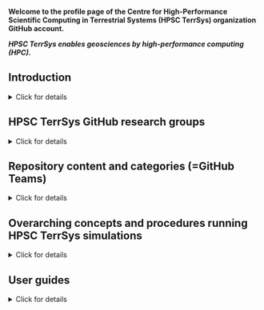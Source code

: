 **Welcome to the profile page of the Centre for High-Performance Scientific Computing in Terrestrial Systems (HPSC TerrSys) organization GitHub account.**

**_HPSC TerrSys enables geosciences by high-performance computing (HPC)._**

## Introduction

<details>
<summary>Click for details</summary>
<br>

The HPSC TerrSys repositories are the official home of

- the **[encore Community Land Model (eCLM)](https://github.com/HPSCTerrSys/eCLM)**, a refactored [Community Land Model (CLM) version 5](https://www.cesm.ucar.edu/models/clm), for effiicient stand-alone-use and flexible model integration with atmospheric and hydrologic models,
- the fully coupled, physics-based **Terresterial Systems Modeling Platform ([TSMP1](https://github.com/HPSCTerrSys/TSMP) and [TSMP2](https://github.com/HPSCTerrSys/TSMP2))** regional climate/Earth system model (RCSM, RESM), linking the [ICON atmospheric model](https://www.icon-model.org) with the [eCLM land surface model](https://github.com/HPSCTerrSys/eCLM) and with the [integrated ParFlow hydrologic model](https://github.com/parflow/parflow) through the [OASIS-MCT coupler](https://gitlab.com/cerfacs/oasis3-mct),
- [PDAF-based parallel](https://github.com/PDAF/PDAF) **data assimilation versions** of TSMP1 and TSMP2 and eCLM, 

plus software tools for the pre- and postprocessing and analysis of model data, all necessary auxiliary simulation tools (built systems, workflow engines, external parameter file generators, etc.), complete simulation experiments (incl. configurations, input and reference data), as well as documentation. Unless otherwise stated, all is provided as free and open source software (FOSS), or under a CC BY license for many datasets (see individual LICENSE files).

This profile page is the top-level, overarching starting point where we

- list different types or categories of repositories, grouped in GitHub Teams, each with their own short description,
- explain the relation of the types or categories of repositories and information provided therein, as part of modularized simulations,
- thereby introduce a uniform nomenclature we use throughout the repositories, and 
- elaborate on our concept of a modularized "simulation experiment" and procedures on how to use the repositories in combination. 

</details>

## HPSC TerrSys GitHub research groups

<details>
<summary>Click for details</summary>
<br>

HPSC TerrSys software, data, information products, etc. are developed and produced by and under the auspices of the research groups of 

- **Stefan Kollet** ([Integrated Modelling of Terrestrial Systems at FZJ/IBG-3](https://www.fz-juelich.de/en/ibg/ibg-3/research-groups/modelling-terrestrial-systems/integrated-modelling-of-terrestrial-systems)),
- **Harrie-Jan Hendricks-Franssen** ([Stochastic Analysis of Terrestrial Systems at FZJ/IBG-3](https://www.fz-juelich.de/en/ibg/ibg-3/research-groups/modelling-terrestrial-systems/stochastic-analysis-of-terrestrial-systems)), and 
- **Daniel Caviedes-Voullieme** ([Simulation- and Data-Lab Terrestrial Systems at FZJ/JSC](https://www.fz-juelich.de/en/ias/jsc/about-us/structure/simulation-and-data-labs/sdl-terrestrial-systems))

at [Research Centre Juelich (Forschungszentrum Jülich, FZJ](https://www.fz-juelich.de/en)) in the [Helmholtz Association of German Research Centres (HGF)](https://www.helmholtz.de/en/). Founded in 2011, [HPSC TerrSys](https://www.hpsc-terrsys.de/en) is a virtual competence center within the [Geoverbund ABC/J](https://www.geoverbund-abcj.de/en), the geoscientific network of the Aachen-Bonn-Cologne-Jülich research region, in Germany.

<!-- ToDo: create teams of the research groups and add respective repositories according to code ownership, if this has the unanimous consent of the group leads, better: add a link behind each group above, saves space
### Research group code ownerships and development leads

Repositories in the above categories are under the auspices of either one of the following research groups at FZJ:

- S. Kollet group
- H.-J. Hendricks-Franssen group
- D. Caviedes-Voullieme group
-->

**Our research focus in a nutshell**

Very broadly, our research interests are on the functioning and (climate change induced) changes of coupled geo-ecosystems, the water and energy cycles therein, characterized by complex feedbacks and interactions, from the groundwater, through the land surface, to the atmosphere, including human interventions, such as anthropogenic water use. 

**FOSS and FAIR**

<!-- ToDo: add technical e-mail address --> 
Here we provide and share some of our core scientific computing tools for efficient joint cross-institutional development, community reuse, feedback, and potential collaboration, as well as for internal use within HPSC TerrSys.

</details>

## Repository content and categories (=GitHub Teams)

<details>
<summary>Click for details</summary>
<br>

<!-- ToDo: sort in all repositories of HPSC TerrSys, which have not yet been assigned to a category; one needs to be either GitHub organization Owner to add repos to a Github Team, or a GitHub Team Owner / Maintainer and repo Owner / Admin at the same time -->
<!-- ToDo: maybe put this as quicklinks up front to the top of the page, depends on HPSC TerrSys community feedback -->

- [Coupled model systems](https://github.com/orgs/HPSCTerrSys/teams/coupled-model-systems/repositories)
- [Individual model systems](https://github.com/orgs/HPSCTerrSys/teams/individual-model-systems/repositories)
- [Workflow engines](https://github.com/orgs/HPSCTerrSys/teams/workflow-engines/repositories)
- [(Pre-/Post-)processing and setup tools](https://github.com/orgs/HPSCTerrSys/teams/processing-and-setup/repositories)
- [Configurations](https://github.com/orgs/HPSCTerrSys/teams/configurations/repositories)
- [Static or external parameter model input files](https://github.com/orgs/HPSCTerrSys/teams/external-parameters/repositories)
- [Simulation experiments](https://github.com/orgs/HPSCTerrSys/teams/simulation-experiments/repositories)
- [(Generic) data analytics tools](https://github.com/orgs/HPSCTerrSys/teams/data-analytics/repositories)
- [(Model system) auxiliary tools](https://github.com/orgs/HPSCTerrSys/teams/auxiliary-tools/repositories)

These are the current GitHub Teams, i.e., the repository categories (according to the type of information). These GitHub Teams contain one or more repositories each. Each individual repository is assigned to a single type of information or category (i.e., Team) only. Large files, e.g., readily prepared external parameter files for ICON, are usually stored under an open LFS Git repository outside GitHub. The repositories follow a certain naming scheme, seperated by underscores: `<type of content>_<model-system_specific-identifier>`, e.g., `NML_ICON_...`, `EO_ICON_...`.

See [here for the full (unsorted) list](https://github.com/orgs/HPSCTerrSys/repositories) of HPSC TerrSys repositories.

</details>

## Overarching concepts and procedures running HPSC TerrSys simulations

<details>
<summary>Click for details</summary>
<br>

<!-- this mightbe also called the "platform" concept, but this might be misleading, then platform is used in a more abstract meaning but it si s also the name of the TSMP1/2 -->
To make best use of the software and data of the HPSC TerrSys GitHub, and to explain how we run and organize many of our simulations in HPSC TerrSys,here's a quickstart guide to 
1. our concept of a fully modularized modeling platform, 
2. what we understand as a "simulation experiment" (SimExp),
3. the procedure to get a SimExp started and maintained, 
4. SimExp examples (that also serve as quickstart, test, benchmark use cases).

### Modularized simulation platform concept

<details>
<summary>Click for details</summary>
<br>

> ❗ **Important**  
> Each repository provides an independent piece of software, data, or information and has its own documentation (e.g., as a `README.md` project overview or GitHub Pages), LICENSE and may be used standalone. It is up to the user.

- With HPSC TerrSys a highly modularized software development, maintenance, and deployment paradigm, which also affects our simulations. 
- Individual, independent Git repositories are combined (hierarchically), usually by means of Git submodules, to constitute, e.g., a coupled model system or simulation experiment. This leads to a lightweight, transparent, reproducible, maintainable, scalable, versioned, and provenance-enabled software and simulation infrastructure. <!-- [See details below](#overarching-simulation-concept-and-procedures). -->
- The TSMP RESMs (TSMP1 and TSMP2), e.g., follow this paradigm, that supports the properties and features of **TSMP as a versatile "platform" to built and expand simulation experiments** on, whether the fully coupled model system is used or only component models thereof.

</details>

<!-- publication in JOSS planned -->
### Modularized "simulation experiments" (SimExp)

<details>
<summary>Click for details</summary>
<br>

> ❗ **Basic principles, use Git to maintain and organize a simulation**  
> - With a SimExp everything is version-controlled via Git. The SimExp consists of modular parts or components. The parts or components are themselves Git repositories. They may be integrated as Git submodules (our preferred procedure we explain here). 
> - A specific combination of the modular parts or components is combined with each other in a single SimExp's Git repository, constituting the "experiment repository". 
> - Each (versioned) Git submodule can be identified by its unique Git commit hashes. The SimExp Git repository is characterized on top itself by its commits (major releases may be assigned a Git tag, i.e. its a specific release of this experiment). 

> ✅ **Overall benefits of the HPSC TerrSys SimExp concept**
> 
> Simulations are: Portable, reproducible, lightweight, easy to implement, highly flexible, provenance-enabled, interchangable, open, easy to revise and discuss

**Implications from using Git and Git submodules** 

- A SimExp is usually stored also on a repository hub, as a dedicated [Git repository](https://github.com/orgs/HPSCTerrSys/teams/simulation-experiments/repositories).
- A SimExp Git repository contains a ready-to-use SimExp, which may be \*installed\* to "reproduce" (as close as possible, depending on the compute hard- and software environments) that very simulation or serve as a test case or benchmark or a template and starting point for a new SimExp. (E.g., the [TSMP2 workflow engine](https://github.com/HPSCTerrSys/TSMP2_workflow-engine) features a EURO-CORDEX-type, EUR-12 model domain, ERA5-driven evaluation run with TSMP2 in climate mode.)
- Changes in the Git submodules are tracked in the respective Git repositories of the Git submodules (a submodule in the parent SimExp is just a pointer (i.e., a specific Git commit hash) from the parent SimExp Git repository to another Git repository), but they appear as commits in the SimExp Git history. (`git submodule status --recursive`) 

**Some technical aspects**

- Such a SimExp is stored typically in a dedicated (unified -- if using, e.g., the workflow engine) directory tree on an HPC system. 
- We try to avoid nested submodules, i.e. submodules inside submodules.
- A SimExp may be identified by a unique self-explanatory SimExp-ID (e.g., based on or inspired by the Data Reference Syntax definition from the [CORDEX archive specification](https://zenodo.org/records/15047096)). This is usually the directory name of the SimExp root directory.
- Once running stable, the Git-tracked files of a SimExp (i.e., not the model results or boundary conditions) usually do not change much anymore. As the commit hashes of the submodules as they are checked out are stored with the SimExp parent Git repository, the exact same SimExp is reproduced by means of the unique commit hashes of the SimExp parent Git repo and those of the submodules, if the parent SimExp repo is cloned (i.e., reused). (`git clone --recurse-submodules <url>` clones the parent SimExp repo, initializes the submodules, checks out each submodule at the exact commit hash stored with the parent.)
- If very specific modifications of a submodule are needed, which lead to a substantial divergence from its origin, and which are not relevant to be shared, a submodule may be transferred into a simple directory of the SimExp parent repo and tracked from there.
- Despite the fact that changes of a specific repository (e.g., a model configuration, i.e., namelist file) can be reflected in the Git history or branches, SimExp components are specific for a single purpose, i.e., a 12km simulation would use a different repository in the configuration category as a 3km simulation, and so forth. 
- Despite the fact that once installed and used on an HPC system, the same model components (e.g., external parameter fields) exist alongside each other, each with a different SimExp, they only exist once in the main Git repository hub on GitHub. Depending on redundancies and filesystem and energy efficiency concerns, input data may be shared on a filesystem level by symbolic links.
- Model outputs remain untracked.

**Additional noteworthy implications**

- With each simulation, hashes of the checked-out commits can be stored with the meta data of the simulation results, or a seperate history files, for provenance tracking.
- If the changes to the components of a SimExp and the SimExp changes themselves are made frequently and promptly to their origins on the repository hub, the `repo-versions.txt` file with commit hashes and remote URLs suffices to reproduce a complete SimExp, from building, through preproprocessing, simulation, to archiving.
- Using the SimExp as a parent Git repo (with submodules), unintended changes to, e.g., the configuration and setup, workflow engine etc. can easily be detected.
- If it is not crucial to have frozen versions (=fixed commit hashes) for a SimExp components, the complete SimExp or parts thereof can be very quickly updated. (`git pull && git submodule update --init --recursive`)
- The commit history of the SimExp parent repository may serve as a changelog of the SimExp. 

> **The contents of a SimExp**
>
> A SimExp entails \*everything\* that determines the simulation and its results. I.e., a SimExp contains: 
> - the model source code, the compiled model, the built system incl. machine-dependent compile-time and run-time environments; 
> - the workflow to set up the model domain and to process external parameter input data, initial conditions, and boundary conditions;
> - a workflow engine to efficiently run the model system (test runs, ensemble runs, long climate runs), orchestrating all data > handling, processing, start and restarts, etc.; 
> - configurations for pre-/post-processing set up and the simulation itself; 
> - postprocessing tools for data conversions (e.g., CMORization) and / or analyses; 
> - monitoring tools; 
> - data handling and archival tools; 
> - a short human-readable experiment or run description documentation (aka simulation leaflet); 
> - all input data (or detailed information, configurations and tools to produce these data at any time).

<!-- ToDo: have more git code snippets in text -->

</details>

### The procedure of using TSMP2 with a modularized simulation platform and SimExp

<details>
<summary>Click for details</summary>
<br>

With TSMP2 the SimExp concept is realized through the [TSMP2 workflow engine (WFE)](https://github.com/HPSCTerrSys/TSMP2_workflow-engine). The [TSMP2 WFE has its own documentation](https://hpscterrsys.github.io/TSMP2_workflow-engine) which comes complete with a usable SimExp example.
<!-- ; nevertheless a brief overview is given here in the context of the modularized SimExp concept presentation. -->

> **_NOTE:_** As an experienced user you may still just retrieve TSMP2 including the built system and, e.g., an external parameter file dataset for a specific setup and install, and then you may setup, and run TSMP2 on your own, without, e.g., using the TSMP2 WFE or any namelist we provide. The TSMP2 WFE and the Git-based SimExp handling may be more efficient though.

<!--
**SimExp typical directory tree as used by HPSC TerrSys TSMP2** 

```
<SimExp-ID>/
|    
|---- ctl/
|    |---- logs/
|    |---- {pre,sim,pos,viz}_ctl/
|---- dta/
|    |---- forcing/
|    |---- geo/
|    |---- restart/
|    |---- simres/
|---- nml/
|---- src/
|---- run/
```

- `ctl` simulation experiment management (e.g., run-control scripts)
- `dta` all SimExp-related data; `geo` with external parameter fields, `simres` with simulation results, etc., may be symbolic links
- `nml` namelist(s) (maybe multiple namelists from different  repositories)
- `src` source code of the numerical models and some auxiliary tools
- `run` simulation and processing directory, no long-term storage of data 
- `README.md` human-readable experiment description

**Example SimExp with TSMP2**

Some pseudo-code steps to run a real-data pan-European climate simulation using TSMP2 with a EURO-CORDEX CMIP6-downscaling experiment setup and configuration: Please follow the documentation for the [TSMP2 WFE here](https://hpscterrsys.github.io/TSMP2_workflow-engine).
-->

<!-- 
ToDo: 
Some addons.
Additional remarks: Please control that you commit and push whenever you do changes.
-->

</details>

### Existing SimExp

<details>
<summary>Click for details</summary>
<br>

We are in the process of providing our main SimExps (i.e., incl. all parts and components) used with TSMP1 and TSMP2, or ParFlow and eCLM standalone, e.g., from the DETECT CRC project and from EURO-CORDEX CMIP6 simulations through the HPSC TerrSys repository hub. 

<!-- ToDo: Add the example, make sure the repo works, alternatively to above, one might get the very same SimExp straight away from the SimExp repos -->

</details>

</details>

<!--

## Current HPSC TerrSys development team

<details>
<summary>Click for details</summary>
<br>

</details>

## Selected publications

<details>
<summary>Click for details</summary>
<br>

Please see the individual repositories for User Guides, Reference Guides, How-Tos, and Tutorials. The Zenodo listings give an overview of research work done using HPSC TerrSys software.

### With TSMP

### By HPSC TerrSys

</details>

-->

## User guides

<details>
<summary>Click for details</summary>
<br>

Incomplete quick links to user guides (also referenced from the respective parent repositories): 

- **TSMP1/TSMP2**
  - [TSMP1 Docs](https://hpscterrsys.github.io/TSMP/index.html)
  - [TSMP2 Workflow Engine](https://hpscterrsys.github.io/TSMP2_workflow-engine/INDEX.html)
  - [TSMP2-PDAF](https://hpscterrsys.github.io/pdaf/INDEX.html)

- **Component models**
  - [ICON](https://docs.icon-model.org/)
  - [eCLM](https://hpscterrsys.github.io/eCLM/INDEX.html)
  - [ParFlow](https://parflow.readthedocs.io/en/latest/index.html)
  - [OASIS3-MCT](https://gitlab.com/cerfacs/oasis3-mct/-/raw/OASIS3-MCT_5.0/doc/oasis3mct_UserGuide.pdf?inline=false)

- **Tools**
  - [eCLM static file generator](https://github.com/HPSCTerrSys/eCLM_static-file-generator/blob/main/README.md)
  - [SLOTH](https://hpscterrsys.github.io/SLOTH/)

</details>
